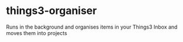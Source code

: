 # things3-organiser

Runs in the background and organises items in your Things3 Inbox and moves them into projects
